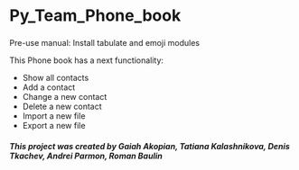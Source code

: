 # Py_Team_Phone_book

### 
Pre-use manual:
Install tabulate and emoji modules

This Phone book has a next functionality:
* Show all contacts
* Add a contact
* Change a new contact
* Delete a new contact
* Import a new file
* Export a new file

##### This project was created by Gaiah Akopian, Tatiana Kalashnikova, Denis Tkachev, Andrei Parmon, Roman Baulin

